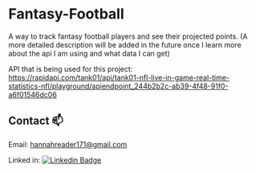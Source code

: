 # Fantasy-Football
A way to track fantasy football players and see their projected points. (A more detailed description will be added in the future once I learn more about the api I am using and what data I can get)

API that is being used for this project: https://rapidapi.com/tank01/api/tank01-nfl-live-in-game-real-time-statistics-nfl/playground/apiendpoint_244b2b2c-ab39-4f48-91f0-a6f01546dc06
## Contact :mailbox:
Email: hannahreader171@gmail.com

Linked in: [![Linkedin Badge](https://img.shields.io/badge/LinkedIn-blue?style=for-the-badge&logo=linkedin&logoColor=white)](https://www.linkedin.com/in/hannah-reader-36643b17b/)

